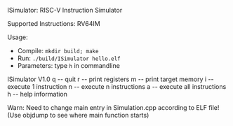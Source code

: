 ISimulator: RISC-V Instruction Simulator

Supported Instructions: RV64IM

Usage:
- Compile: `mkdir build; make`
- Run: `./build/ISimulator hello.elf`
- Parameters: type `h` in commandline

ISimulator V1.0
  q -- quit
  r -- print registers
  m -- print target memory
  i -- execute 1 instruction
  n -- execute n instructions
  a -- execute all instructions
  h -- help information

Warn: Need to change main entry in Simulation.cpp according to ELF file!
(Use objdump to see where main function starts)